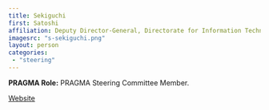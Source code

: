 ```yaml
---
title: Sekiguchi
first: Satoshi
affiliation: Deputy Director-General, Directorate for Information Technology and Electronics, AIST
imagesrc: "s-sekiguchi.png"
layout: person
categories:
 - "steering"
---
```


**PRAGMA Role:** PRAGMA Steering Committee Member.

[Website][1]

[1]: http://www.linkedin.com/in/sekiguchi34
